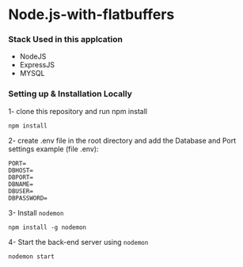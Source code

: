 # Node.js-with-flatbuffers

### Stack Used in this applcation
  - NodeJS
  - ExpressJS
  - MYSQL

### Setting up & Installation Locally
1- clone this repository and run npm install
```
npm install
```

2- create .env file in the root directory and add the Database and Port settings
example (file .env):
```
PORT=
DBHOST=
DBPORT=
DBNAME=
DBUSER=
DBPASSWORD=

```

3- Install ``nodemon``
```
npm install -g nodemon
```

4- Start the back-end server using ``nodemon ``
```
nodemon start
```
